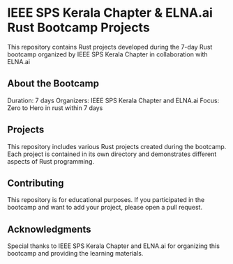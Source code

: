 # IEEE SPS Kerala Chapter & ELNA.ai Rust Bootcamp Projects

This repository contains Rust projects developed during the 7-day Rust bootcamp organized by IEEE SPS Kerala Chapter in collaboration with ELNA.ai

## About the Bootcamp

Duration: 7 days
Organizers: IEEE SPS Kerala Chapter and ELNA.ai
Focus: Zero to Hero in rust within  7 days

## Projects
This repository includes various Rust projects created during the bootcamp. Each project is contained in its own directory and demonstrates different aspects of Rust programming.

## Contributing
This repository is for educational purposes. If you participated in the bootcamp and want to add your project, please open a pull request.

## Acknowledgments
Special thanks to IEEE SPS Kerala Chapter and ELNA.ai for organizing this bootcamp and providing the learning materials.
